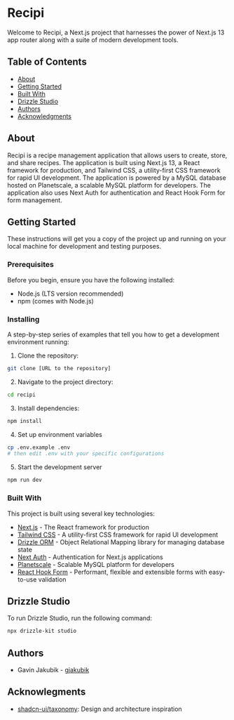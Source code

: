 # Recipi

Welcome to Recipi, a Next.js project that harnesses the power of Next.js 13 app router along with a suite of modern development tools.

## Table of Contents

- [About](#about)
- [Getting Started](#getting-started)
- [Built With](#built-with)
- [Drizzle Studio](#drizzle-studio)
- [Authors](#authors)
- [Acknowledgments](#acknowledgments)

## About

Recipi is a recipe management application that allows users to create, store, and share recipes. The application is built using Next.js 13, a React framework for production, and Tailwind CSS, a utility-first CSS framework for rapid UI development. The application is powered by a MySQL database hosted on Planetscale, a scalable MySQL platform for developers. The application also uses Next Auth for authentication and React Hook Form for form management.

## Getting Started

These instructions will get you a copy of the project up and running on your local machine for development and testing purposes.

### Prerequisites

Before you begin, ensure you have the following installed:

- Node.js (LTS version recommended)
- npm (comes with Node.js)

### Installing

A step-by-step series of examples that tell you how to get a development environment running:

1. Clone the repository:

```bash
git clone [URL to the repository]
```

2. Navigate to the project directory:

```bash
cd recipi
```

3. Install dependencies:

```bash
npm install
```

4. Set up environment variables

```bash
cp .env.example .env
# then edit .env with your specific configurations
```

5. Start the development server

```bash
npm run dev
```

### Built With

This project is built using several key technologies:

- [Next.js](https://nextjs.org/) - The React framework for production
- [Tailwind CSS](https://tailwindcss.com/) - A utility-first CSS framework for rapid UI development
- [Drizzle ORM](https://github.com/drizzle-orm/drizzle) - Object Relational Mapping library for managing database state
- [Next Auth](https://next-auth.js.org/) - Authentication for Next.js applications
- [Planetscale](https://planetscale.com/) - Scalable MySQL platform for developers
- [React Hook Form](https://react-hook-form.com/) - Performant, flexible and extensible forms with easy-to-use validation

## Drizzle Studio

To run Drizzle Studio, run the following command:

```bash
npx drizzle-kit studio
```

## Authors

- Gavin Jakubik - [gjakubik](https://github.com/gjakubik)

## Acknowlegments

- [shadcn-ui/taxonomy](https://github.com/shadcn-ui/taxonomy): Design and architecture inspiration
